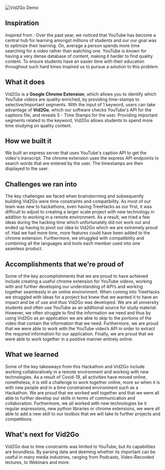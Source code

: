 ![Vid2Go Demo](https://img.youtube.com/vi/YsvVIjHQqTo/1.jpg)

## Inspiration
Inspired from :
Over the past year, we noticed that YouTube has become a central hub for learning amongst millions of students and our our goal was to optimize their learning. On, average a person spends more time searching for a video rather than watching one. YouTube is known for having a very dense database of content, making it harder to find quality content. To ensure students have an easier time with their education throughout such hard times inspired us to pursue a solution to this problem.

## What it does
Vid2Go is a **Google Chrome Extension**, which allows you to identify which YouTube videos are quality-enriched, by providing time-stamps to selective/important segments. With the input of 1 keyword, users can take advantage of **Vid2Go**, which our software checks YouTube's API for the captions file, and reveals 5 - Time Stamps for the user. Providing important segments related to the keyword, Vid2Go allows students to spend more time studying on quality content.

## How we built it
We built an express server that uses YouTube's caption API to get the  video's transcript. The chrome extension uses the express API endpoints to search words that are entered by the user. The timestamps are then displayed to the user.

## Challenges we ran into
The key challenges we faced when brainstorming and subsequently building Vid2Go were time constraints and compatibility. As most of our team was new to hackathons, even having TreeHacks as our first, it was difficult to adjust to creating a larger scale project with new technology in addition to working in a remote environment. As a result, we tried a few ideas during the hacking time which unfortunately did not work out and ended up having to pivot our idea to Vid2Go which we are extremely proud of. Had we had more time, more features could have been added to the chrome extension. Furthermore, we struggled with compatibility and combining all the languages and tools each member used into one seamless product.

## Accomplishments that we're proud of
Some of the key accomplishments that we are proud to have achieved include creating a useful chrome extension for YouTube videos, working with and further developing our understanding of API’s and working together seamlessly in an online environment. When coming into TreeHacks we struggled with ideas for a project but knew that we wanted it to have an impact and be of use and thus Vid2Go was developed. We are all university students and often use YouTube as an additional source for study material. However, we often struggle to find the information we need and thus by using Vid2Go as an application we are able to skip to the portions of the video that contain the information that we need. Furthermore, we are proud that we were able to work with the YouTube video’s API in order to extract the required information for our application. Finally, we are proud that we were able to work together in a positive manner entirely online.

## What we learned
Some of the key takeaways from this Hackathon and Vid2Go include working collaboratively in a remote environment and working with new technologies. As a result of Covid-19, all activities have moved online, nonetheless, it is still a challenge to work together online, more so when it is with new people and in a time constrained environment such as a Hackathon. We are proud that we worked well together and that we were all able to further develop our skills in terms of communication and collaboration. Furthermore, we all worked with new technologies be it regular expressions, new python libraries or chrome extensions, we were all able to add a new skill to our toolbox that we will take to further projects and competitions.

## What's next for Vid2Go
Vid2Go due to time constraints was limited to YouTube, but its capabilities are boundless. By parsing data and deeming whether its important can be useful in many media industries, ranging from Podcasts, Video-Recorded lectures, to  Webinars and more.
